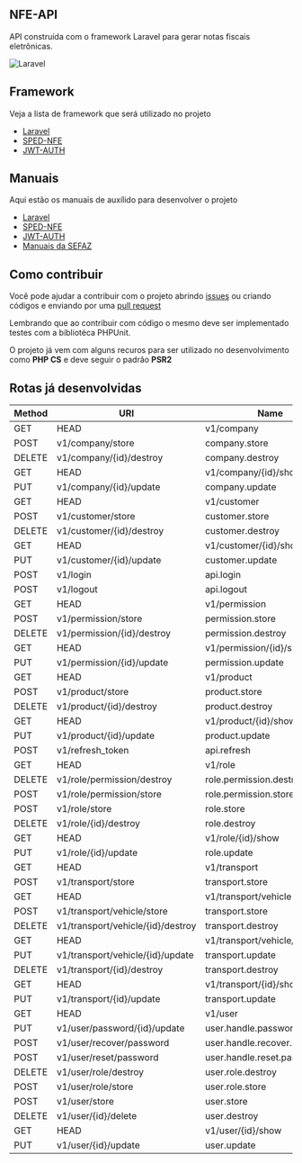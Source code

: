 ## NFE-API

API construída com o framework Laravel para gerar notas fiscais eletrônicas.

![Laravel](https://github.com/juizmill/nfe-api/workflows/Laravel/badge.svg)

## Framework

Veja a lista de framework que será utilizado no projeto

 - [Laravel](https://laravel.com/)
 - [SPED-NFE](https://github.com/nfephp-org/sped-nfe)
 - [JWT-AUTH](https://github.com/tymondesigns/jwt-auth)

## Manuais

Aqui estão os manuais de auxílido para desenvolver o projeto

 - [Laravel](https://laravel.com/doc)
 - [SPED-NFE](https://github.com/nfephp-org/sped-nfe/tree/master/docs)
 - [JWT-AUTH](https://jwt-auth.readthedocs.io/en/develop/)
 - [Manuais da SEFAZ](https://github.com/nfephp-org/sped-nfe/tree/master/docs)

## Como contribuir

Você pode ajudar a contribuir com o projeto abrindo [issues](https://github.com/juizmill/nfe-api/issues) ou criando códigos e enviando por uma [pull request](https://github.com/juizmill/nfe-api/pulls)

Lembrando que ao contribuir com código o mesmo deve ser implementado testes com a bibliotéca PHPUnit.

O projeto já vem com alguns recuros para ser utilizado no desenvolvimento como **PHP CS** e deve seguir o padrão **PSR2**

## Rotas já desenvolvidas


| Method   | URI                               | Name                         | Action                                                            | Middleware                                 |
|----------|-----------------------------------|------------------------------|-------------------------------------------------------------------|--------------------------------------------|
| GET|HEAD | v1/company                        | company.index                | App\Http\Controllers\CompanyController@index                      | api,apiJwt                                 |
| POST     | v1/company/store                  | company.store                | App\Http\Controllers\CompanyController@store                      | api,apiJwt                                 |
| DELETE   | v1/company/{id}/destroy           | company.destroy              | App\Http\Controllers\CompanyController@destroy                    | api,apiJwt                                 |
| GET|HEAD | v1/company/{id}/show              | company.show                 | App\Http\Controllers\CompanyController@show                       | api,apiJwt                                 |
| PUT      | v1/company/{id}/update            | company.update               | App\Http\Controllers\CompanyController@update                     | api,apiJwt                                 |
| GET|HEAD | v1/customer                       | customer.index               | App\Http\Controllers\CustomerController@index                     | api,apiJwt                                 |
| POST     | v1/customer/store                 | customer.store               | App\Http\Controllers\CustomerController@store                     | api,apiJwt                                 |
| DELETE   | v1/customer/{id}/destroy          | customer.destroy             | App\Http\Controllers\CustomerController@destroy                   | api,apiJwt                                 |
| GET|HEAD | v1/customer/{id}/show             | customer.show                | App\Http\Controllers\CustomerController@show                      | api,apiJwt                                 |
| PUT      | v1/customer/{id}/update           | customer.update              | App\Http\Controllers\CustomerController@update                    | api,apiJwt                                 |
| POST     | v1/login                          | api.login                    | App\Http\Controllers\Auth\AuthController@login                    | api                                        |
| POST     | v1/logout                         | api.logout                   | App\Http\Controllers\Auth\AuthController@logout                   | api                                        |
| GET|HEAD | v1/permission                     | permission.index             | App\Http\Controllers\PermissionController@index                   | api,apiJwt                                 |
| POST     | v1/permission/store               | permission.store             | App\Http\Controllers\PermissionController@store                   | api,apiJwt                                 |
| DELETE   | v1/permission/{id}/destroy        | permission.destroy           | App\Http\Controllers\PermissionController@destroy                 | api,apiJwt                                 |
| GET|HEAD | v1/permission/{id}/show           | permission.show              | App\Http\Controllers\PermissionController@show                    | api,apiJwt                                 |
| PUT      | v1/permission/{id}/update         | permission.update            | App\Http\Controllers\PermissionController@update                  | api,apiJwt                                 |
| GET|HEAD | v1/product                        | product.index                | App\Http\Controllers\ProductController@index                      | api,apiJwt                                 |
| POST     | v1/product/store                  | product.store                | App\Http\Controllers\ProductController@store                      | api,apiJwt                                 |
| DELETE   | v1/product/{id}/destroy           | product.destroy              | App\Http\Controllers\ProductController@destroy                    | api,apiJwt                                 |
| GET|HEAD | v1/product/{id}/show              | product.show                 | App\Http\Controllers\ProductController@show                       | api,apiJwt                                 |
| PUT      | v1/product/{id}/update            | product.update               | App\Http\Controllers\ProductController@update                     | api,apiJwt                                 |
| POST     | v1/refresh_token                  | api.refresh                  | App\Http\Controllers\Auth\AuthController@refresh                  | api                                        |
| GET|HEAD | v1/role                           | role.index                   | App\Http\Controllers\RoleController@index                         | api,apiJwt                                 |
| DELETE   | v1/role/permission/destroy        | role.permission.destroy      | App\Http\Controllers\RolePermissionController@destroy             | api,apiJwt                                 |
| POST     | v1/role/permission/store          | role.permission.store        | App\Http\Controllers\RolePermissionController@store               | api,apiJwt                                 |
| POST     | v1/role/store                     | role.store                   | App\Http\Controllers\RoleController@store                         | api,apiJwt                                 |
| DELETE   | v1/role/{id}/destroy              | role.destroy                 | App\Http\Controllers\RoleController@destroy                       | api,apiJwt                                 |
| GET|HEAD | v1/role/{id}/show                 | role.show                    | App\Http\Controllers\RoleController@show                          | api,apiJwt                                 |
| PUT      | v1/role/{id}/update               | role.update                  | App\Http\Controllers\RoleController@update                        | api,apiJwt                                 |
| GET|HEAD | v1/transport                      | transport.index              | App\Http\Controllers\TransportController@index                    | api,apiJwt                                 |
| POST     | v1/transport/store                | transport.store              | App\Http\Controllers\TransportController@store                    | api,apiJwt                                 |
| GET|HEAD | v1/transport/vehicle              | transport.index              | App\Http\Controllers\VehicleController@index                      | api,apiJwt                                 |
| POST     | v1/transport/vehicle/store        | transport.store              | App\Http\Controllers\VehicleController@store                      | api,apiJwt                                 |
| DELETE   | v1/transport/vehicle/{id}/destroy | transport.destroy            | App\Http\Controllers\VehicleController@destroy                    | api,apiJwt                                 |
| GET|HEAD | v1/transport/vehicle/{id}/show    | transport.show               | App\Http\Controllers\VehicleController@show                       | api,apiJwt                                 |
| PUT      | v1/transport/vehicle/{id}/update  | transport.update             | App\Http\Controllers\VehicleController@update                     | api,apiJwt                                 |
| DELETE   | v1/transport/{id}/destroy         | transport.destroy            | App\Http\Controllers\TransportController@destroy                  | api,apiJwt                                 |
| GET|HEAD | v1/transport/{id}/show            | transport.show               | App\Http\Controllers\TransportController@show                     | api,apiJwt                                 |
| PUT      | v1/transport/{id}/update          | transport.update             | App\Http\Controllers\TransportController@update                   | api,apiJwt                                 |
| GET|HEAD | v1/user                           | user.index                   | App\Http\Controllers\UserController@index                         | api,apiJwt,can:user.index                  |
| PUT      | v1/user/password/{id}/update      | user.handle.password.update  | App\Http\Controllers\UserHandlePasswordController@update          | api,apiJwt,can:user.handle.password.update |
| POST     | v1/user/recover/password          | user.handle.recover.password | App\Http\Controllers\UserHandlePasswordController@recoverPassword | api                                        |
| POST     | v1/user/reset/password            | user.handle.reset.password   | App\Http\Controllers\UserHandlePasswordController@resetPassword   | api                                        |
| DELETE   | v1/user/role/destroy              | user.role.destroy            | App\Http\Controllers\UserRoleController@destroy                   | api,apiJwt                                 |
| POST     | v1/user/role/store                | user.role.store              | App\Http\Controllers\UserRoleController@store                     | api,apiJwt                                 |
| POST     | v1/user/store                     | user.store                   | App\Http\Controllers\UserController@store                         | api                                        |
| DELETE   | v1/user/{id}/delete               | user.destroy                 | App\Http\Controllers\UserController@destroy                       | api,apiJwt,can:user.destroy                |
| GET|HEAD | v1/user/{id}/show                 | user.show                    | App\Http\Controllers\UserController@show                          | api,apiJwt,can:user.show                   |
| PUT      | v1/user/{id}/update               | user.update                  | App\Http\Controllers\UserController@update                        | api,apiJwt,can:user.update                 |
